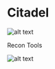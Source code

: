 # Citadel
![alt text](https://i.imgur.com/3TEmUvO.png)

Recon Tools

![alt text](https://i.imgur.com/hP5A1Yo.png)
